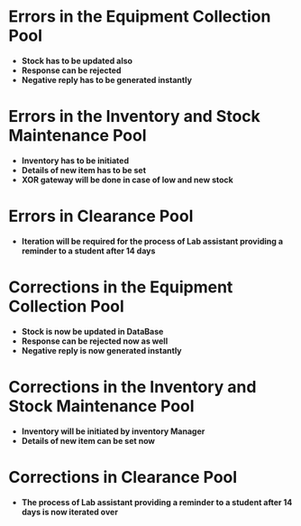 # Errors in the Equipment Collection Pool

- **Stock has to be updated also**
- **Response can be rejected**
- **Negative reply has to be generated instantly**

# Errors in the Inventory and Stock Maintenance Pool

- **Inventory has to be initiated**
- **Details of new item has to be set**
- **XOR gateway will be done in case of low and new stock**

# Errors in Clearance Pool
- **Iteration will be required for the process of Lab assistant providing a reminder to a student after 14 days**

# Corrections in the Equipment Collection Pool

- **Stock is now be updated in DataBase**
- **Response can be rejected now as well**
- **Negative reply is now generated instantly**

# Corrections in the Inventory and Stock Maintenance Pool

- **Inventory will be initiated by inventory Manager**
- **Details of new item can be set now**

# Corrections in Clearance Pool
- **The process of Lab assistant providing a reminder to a student after 14 days is now iterated over**


